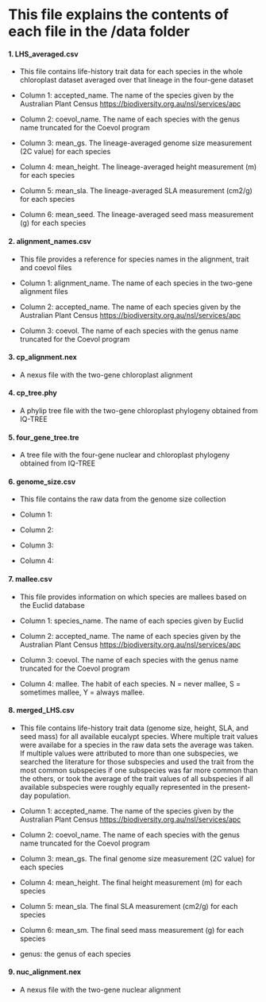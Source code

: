 # This file explains the contents of each file in the /data folder

#### 1. LHS_averaged.csv

- This file contains life-history trait data for each species in the whole chloroplast dataset averaged over that lineage in the four-gene dataset

- Column 1: accepted_name. The name of the species given by the Australian Plant Census https://biodiversity.org.au/nsl/services/apc
- Column 2: coevol_name. The name of each species with the genus name truncated for the Coevol program
- Column 3: mean_gs. The lineage-averaged genome size measurement (2C value) for each species 
- Column 4: mean_height. The lineage-averaged height measurement (m) for each species
- Column 5: mean_sla. The lineage-averaged SLA measurement (cm2/g) for each species
- Column 6: mean_seed. The lineage-averaged seed mass measurement (g) for each species

#### 2. alignment_names.csv

- This file provides a reference for species names in the alignment, trait and coevol files

- Column 1: alignment_name. The name of each species in the two-gene alignment files
- Column 2: accepted_name. The name of each species given by the Australian Plant Census https://biodiversity.org.au/nsl/services/apc
- Column 3: coevol. The name of each species with the genus name truncated for the Coevol program

#### 3. cp_alignment.nex

- A nexus file with the two-gene chloroplast alignment

#### 4. cp_tree.phy

- A phylip tree file with the two-gene chloroplast phylogeny obtained from IQ-TREE

#### 5. four_gene_tree.tre

- A tree file with the four-gene nuclear and chloroplast phylogeny obtained from IQ-TREE

#### 6. genome_size.csv

- This file contains the raw data from the genome size collection

- Column 1:
- Column 2:
- Column 3:
- Column 4:

#### 7. mallee.csv

- This file provides information on which species are mallees based on the Euclid database

- Column 1: species_name. The name of each species given by Euclid
- Column 2: accepted_name. The name of each species given by the Australian Plant Census https://biodiversity.org.au/nsl/services/apc
- Column 3: coevol. The name of each species with the genus name truncated for the Coevol program
- Column 4: mallee. The habit of each species. N = never mallee, S = sometimes mallee, Y = always mallee.


#### 8. merged_LHS.csv

- This file contains life-history trait data (genome size, height, SLA, and seed mass) for all available eucalypt species. Where multiple trait values were availabe for a species in the raw data sets the average was taken. If multiple values were attributed to more than one subspecies, we searched the literature for those subspecies and used the trait from the most common subspecies if one subspecies was far more common than the others, or took the average of the trait values of all subspecies if all available subspecies were roughly equally represented in the present-day population. 

- Column 1: accepted_name. The name of the species given by the Australian Plant Census https://biodiversity.org.au/nsl/services/apc
- Column 2: coevol_name. The name of each species with the genus name truncated for the Coevol program
- Column 3: mean_gs. The final genome size measurement (2C value) for each species 
- Column 4: mean_height. The final height measurement (m) for each species
- Column 5: mean_sla. The final SLA measurement (cm2/g) for each species
- Column 6: mean_sm. The final seed mass measurement (g) for each species
- genus: the genus of each species

#### 9. nuc_alignment.nex

- A nexus file with the two-gene nuclear alignment

